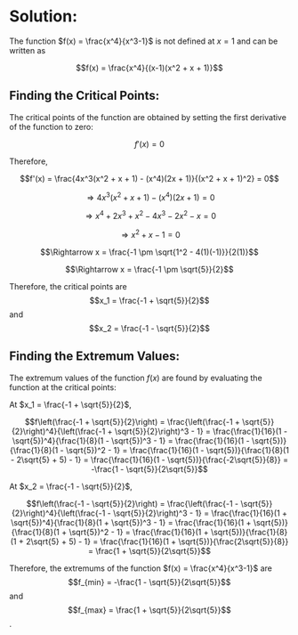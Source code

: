 

# **Solution:**

The function $f(x) = \frac{x^4}{x^3-1}$ is not defined at $x = 1$ and can be written as 

$$f(x) = \frac{x^4}{(x-1)(x^2 + x + 1)}$$

## **Finding the Critical Points:**

The critical points of the function are obtained by setting the first derivative of the function to zero:

$$f'(x) = 0$$

Therefore,

$$f'(x) = \frac{4x^3(x^2 + x + 1) - (x^4)(2x + 1)}{(x^2 + x + 1)^2} = 0$$

$$\Rightarrow 4x^3(x^2 + x + 1) - (x^4)(2x + 1) = 0$$

$$\Rightarrow x^4 + 2x^3 + x^2 - 4x^3 - 2x^2 - x = 0$$

$$\Rightarrow x^2 + x - 1 = 0$$

$$\Rightarrow x = \frac{-1 \pm \sqrt{1^2 - 4(1)(-1)}}{2(1)}$$

$$\Rightarrow x = \frac{-1 \pm \sqrt{5}}{2}$$

Therefore, the critical points are $$x_1 = \frac{-1 + \sqrt{5}}{2}$$ and $$x_2 = \frac{-1 - \sqrt{5}}{2}$$

## **Finding the Extremum Values:**

The extremum values of the function $f(x)$ are found by evaluating the function at the critical points:

At $x_1 = \frac{-1 + \sqrt{5}}{2}$, 

$$f\left(\frac{-1 + \sqrt{5}}{2}\right) = \frac{\left(\frac{-1 + \sqrt{5}}{2}\right)^4}{\left(\frac{-1 + \sqrt{5}}{2}\right)^3 - 1} = \frac{\frac{1}{16}(1 - \sqrt{5})^4}{\frac{1}{8}(1 - \sqrt{5})^3 - 1} = \frac{\frac{1}{16}(1 - \sqrt{5})}{\frac{1}{8}(1 - \sqrt{5})^2 - 1} = \frac{\frac{1}{16}(1 - \sqrt{5})}{\frac{1}{8}(1 - 2\sqrt{5} + 5) - 1} = \frac{\frac{1}{16}(1 - \sqrt{5})}{\frac{-2\sqrt{5}}{8}} = -\frac{1 - \sqrt{5}}{2\sqrt{5}}$$

At $x_2 = \frac{-1 - \sqrt{5}}{2}$, 

$$f\left(\frac{-1 - \sqrt{5}}{2}\right) = \frac{\left(\frac{-1 - \sqrt{5}}{2}\right)^4}{\left(\frac{-1 - \sqrt{5}}{2}\right)^3 - 1} = \frac{\frac{1}{16}(1 + \sqrt{5})^4}{\frac{1}{8}(1 + \sqrt{5})^3 - 1} = \frac{\frac{1}{16}(1 + \sqrt{5})}{\frac{1}{8}(1 + \sqrt{5})^2 - 1} = \frac{\frac{1}{16}(1 + \sqrt{5})}{\frac{1}{8}(1 + 2\sqrt{5} + 5) - 1} = \frac{\frac{1}{16}(1 + \sqrt{5})}{\frac{2\sqrt{5}}{8}} = \frac{1 + \sqrt{5}}{2\sqrt{5}}$$

Therefore, the extremums of the function $f(x) = \frac{x^4}{x^3-1}$ are $$f_{min} = -\frac{1 - \sqrt{5}}{2\sqrt{5}}$$ and $$f_{max} = \frac{1 + \sqrt{5}}{2\sqrt{5}}$$.